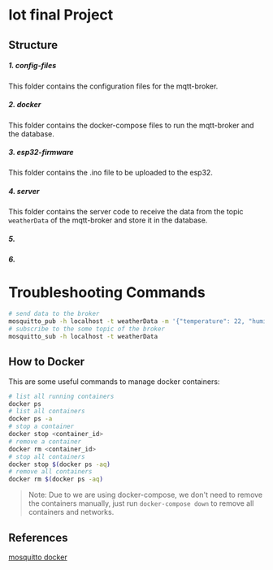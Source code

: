 # Iot final Project

## Structure
##### 1. config-files 
This folder contains the configuration files for the mqtt-broker.
##### 2. docker
This folder contains the docker-compose files to run the mqtt-broker and the database.
##### 3. esp32-firmware
This folder contains the .ino file to be uploaded to the esp32.
##### 4. server
This folder contains the server code to receive the data from the topic `weatherData` of the mqtt-broker and store it in the database.
##### 5. 
##### 6. 

# Troubleshooting Commands
```bash
# send data to the broker
mosquitto_pub -h localhost -t weatherData -m '{"temperature": 22, "humidity": 50}'
# subscribe to the some topic of the broker
mosquitto_sub -h localhost -t weatherData
```

## How to Docker
This are some useful commands to manage docker containers:
```bash
# list all running containers
docker ps
# list all containers
docker ps -a
# stop a container
docker stop <container_id>
# remove a container
docker rm <container_id>
# stop all containers
docker stop $(docker ps -aq)
# remove all containers
docker rm $(docker ps -aq)
```
> Note: Due to we are using docker-compose, we don't need to remove the containers manually, just run `docker-compose down` to remove all containers and networks.

## References
[mosquitto docker](https://hub.docker.com/_/eclipse-mosquitto/)
